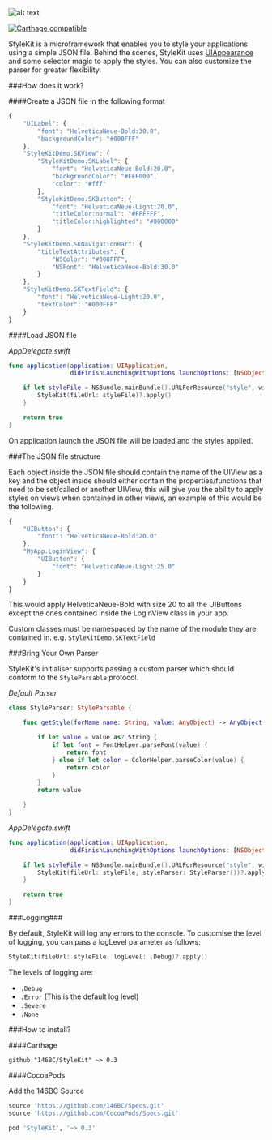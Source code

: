 ![alt text](https://i.imgur.com/IqDIU4q.png "StyleKit - A powerful & easy to use styling framework written in Swift")

[![Carthage compatible](https://img.shields.io/badge/Carthage-compatible-4BC51D.svg?style=flat)](https://github.com/Carthage/Carthage)

StyleKit is a microframework that enables you to style your applications using a simple JSON file. Behind the scenes, StyleKit uses [UIAppearance](https://developer.apple.com/library/ios/documentation/UIKit/Reference/UIAppearance_Protocol/) and some selector magic to apply the styles. You can also customize the parser for greater flexibility.


###How does it work?

####Create a JSON file in the following format

```js
{
	"UILabel": {
		"font": "HelveticaNeue-Bold:30.0",
		"backgroundColor": "#000FFF"
	},
	"StyleKitDemo.SKView": {
		"StyleKitDemo.SKLabel": {
			"font": "HelveticaNeue-Bold:20.0",
			"backgroundColor": "#FFF000",
			"color": "#fff"
		},
		"StyleKitDemo.SKButton": {
			"font": "HelveticaNeue-Light:20.0",
			"titleColor:normal": "#FFFFFF",
			"titleColor:highlighted": "#000000"
		}
	},
	"StyleKitDemo.SKNavigationBar": {
		"titleTextAttributes": {
			"NSColor": "#000FFF",
			"NSFont": "HelveticaNeue-Bold:30.0"
		}
	},
	"StyleKitDemo.SKTextField": {
		"font": "HelveticaNeue-Light:20.0",
		"textColor": "#000FFF"
	}
}
```
####Load JSON file

*AppDelegate.swift*

```swift
func application(application: UIApplication,
                 didFinishLaunchingWithOptions launchOptions: [NSObject: AnyObject]?) -> Bool {

    if let styleFile = NSBundle.mainBundle().URLForResource("style", withExtension: "json") {
        StyleKit(fileUrl: styleFile)?.apply()
    }

    return true
}
```

On application launch the JSON file will be loaded and the styles applied.


###The JSON file structure

Each object inside the JSON file should contain the name of the UIView as a key and the object inside should either contain the properties/functions that need to be set/called or another UIView, this will give you the ability to apply styles on views when contained in other views, an example of this would be the following.

```js
{
	"UIButton": {
		"font": "HelveticaNeue-Bold:20.0"
	},
	"MyApp.LoginView": {
		"UIButton": {
			"font": "HelveticaNeue-Light:25.0"
		}
	}
}
```

This would apply HelveticaNeue-Bold with size 20 to all the UIButtons except the ones contained inside the LoginView class in your app.

Custom classes must be namespaced by the name of the module they are contained in. e.g. `StyleKitDemo.SKTextField`

###Bring Your Own Parser

StyleKit's initialiser supports passing a custom parser which should conform to the `StyleParsable` protocol.

*Default Parser*

```swift
class StyleParser: StyleParsable {

    func getStyle(forName name: String, value: AnyObject) -> AnyObject {

        if let value = value as? String {
            if let font = FontHelper.parseFont(value) {
                return font
            } else if let color = ColorHelper.parseColor(value) {
                return color
            }
        }
        return value

    }
}
```

*AppDelegate.swift*

```swift
func application(application: UIApplication,
                 didFinishLaunchingWithOptions launchOptions: [NSObject: AnyObject]?) -> Bool {

    if let styleFile = NSBundle.mainBundle().URLForResource("style", withExtension: "json") {
		StyleKit(fileUrl: styleFile, styleParser: StyleParser())?.apply()
    }

    return true
}
```

###Logging###

By default, StyleKit will log any errors to the console. To customise the level of logging, you can pass a logLevel parameter as follows:

```swift
StyleKit(fileUrl: styleFile, logLevel: .Debug)?.apply()
```

The levels of logging are:

* ```.Debug```
* ```.Error``` (This is the default log level)
* ```.Severe```
* ```.None```


###How to install?

####Carthage

```ogdl
github "146BC/StyleKit" ~> 0.3
```

####CocoaPods

Add the 146BC Source

```ruby
source 'https://github.com/146BC/Specs.git'
source 'https://github.com/CocoaPods/Specs.git'
```

```ruby
pod 'StyleKit', '~> 0.3'
```
